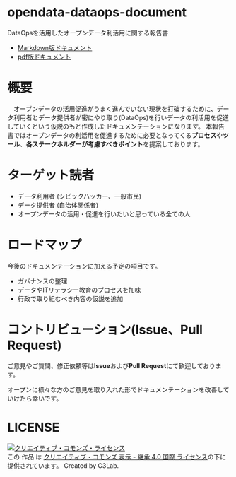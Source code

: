 # opendata-dataops-document
DataOpsを活用したオープンデータ利活用に関する報告書

* [Markdown版ドキュメント](./opendata_dataops.md)
* [pdf版ドキュメント](./opendata_dataops.pdf)

# 概要
　オープンデータの活用促進がうまく進んでいない現状を打破するために、データ利用者とデータ提供者が密にやり取り(DataOps)を行いデータの利活用を促進していくという仮説のもと作成したドキュメンテーションになります。
本報告書ではオープンデータの利活用を促進するために必要となってくる**プロセス**や**ツール**、**各ステークホルダーが考慮すべきポイント**を提案しております。

# ターゲット読者
* データ利用者 (シビックハッカー、一般市民)
* データ提供者 (自治体関係者)
* オープンデータの活用・促進を行いたいと思っている全ての人

# ロードマップ
今後のドキュメンテーションに加える予定の項目です。

* ガバナンスの整理
* データやITリテラシー教育のプロセスを加味
* 行政で取り組むべき内容の仮説を追加

# コントリビューション(Issue、Pull Request)
ご意見やご質問、修正依頼等は**Issue**および**Pull Request**にて歓迎しております。

オープンに様々な方のご意見を取り入れた形でドキュメンテーションを改善していけたら幸いです。

# LICENSE
<a rel="license" href="http://creativecommons.org/licenses/by-sa/4.0/"><img alt="クリエイティブ・コモンズ・ライセンス" style="border-width:0" src="https://i.creativecommons.org/l/by-sa/4.0/88x31.png" /></a><br />この 作品 は <a rel="license" href="http://creativecommons.org/licenses/by-sa/4.0/">クリエイティブ・コモンズ 表示 - 継承 4.0 国際 ライセンス</a>の下に提供されています。
Created by C3Lab.
